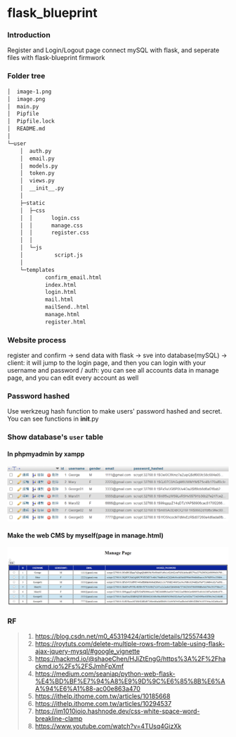 # flask_blueprint

### Introduction
Register and Login/Logout page connect mySQL with flask, and seperate files with flask-blueprint firmwork

### Folder tree

``` bash
│  image-1.png
│  image.png
│  main.py
│  Pipfile
│  Pipfile.lock
│  README.md
│
└─user
    │  auth.py
    │  email.py
    │  models.py
    │  token.py
    │  views.py
    │  __init__.py
    │
    ├─static
    │  ├─css
    │  │      login.css
    │  │      manage.css
    │  │      register.css
    │  │
    │  └─js
    │          script.js
    │
    └─templates
            confirm_email.html
            index.html
            login.html
            mail.html
            mailSend..html
            manage.html
            register.html
```

### Website process
register and confirm -> send data with flask -> sve into database(mySQL) -> client: it will jump to the login page, and then you can login with your username and password / auth: you can see all accounts data in manage page, and you can edit every account as well

### Password hashed
Use werkzeug hash function to make users' password hashed and secret.
You can see functions in __init__.py

### Show database's `user` table
#### In phpmyadmin by xampp
![alt text](image.png)

#### Make the web CMS by myself(page in manage.html)
![alt text](image-1.png)

### RF
> 1. https://blog.csdn.net/m0_45319424/article/details/125574439
> 2. https://roytuts.com/delete-multiple-rows-from-table-using-flask-ajax-jquery-mysql/#google_vignette
> 3. https://hackmd.io/@shaoeChen/HJiZtEngG/https%3A%2F%2Fhackmd.io%2Fs%2FSJmhFpXmf
> 4. https://medium.com/seaniap/python-web-flask-%E4%BD%BF%E7%94%A8%E9%9D%9C%E6%85%8B%E6%AA%94%E6%A1%88-ac00e863a470
> 5. https://ithelp.ithome.com.tw/articles/10185668
> 6. https://ithelp.ithome.com.tw/articles/10294537
> 7. https://im1010ioio.hashnode.dev/css-white-space-word-breakline-clamp
> 8. https://www.youtube.com/watch?v=4TUsq4GizXk